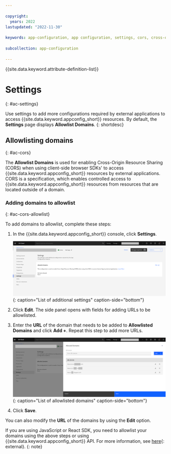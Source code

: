 ```yaml
---

copyright:
  years: 2022
lastupdated: "2022-11-30"

keywords: app-configuration, app configuration, settings, cors, cross-origin resource sharing

subcollection: app-configuration

---
```


{{site.data.keyword.attribute-definition-list}}

# Settings
{: #ac-settings}

Use settings to add more configurations required by external applications to access {{site.data.keyword.appconfig_short}} resources. By default, the **Settings** page displays **Allowlist Domains**.
{: shortdesc}

## Allowlisting domains
{: #ac-cors}

The **Allowlist Domains** is used for enabling Cross-Origin Resource Sharing (CORS) when using client-side browser SDKs' to access {{site.data.keyword.appconfig_short}} resources by external applications. CORS is a specification, which enables controlled access to {{site.data.keyword.appconfig_short}} resources from resources that are located outside of a domain.

### Adding domains to allowlist
{: #ac-cors-allowlist}

To add domains to allowlist, complete these steps:

1. In the {{site.data.keyword.appconfig_short}} console, click **Settings**.

   ![List of additional settings](images/ac-settings-default.png "List of settings"){: caption="List of additional settings" caption-side="bottom"}

1. Click **Edit**. The side panel opens with fields for adding URLs to be allowlisted.

1. Enter the **URL** of the domain that needs to be added to **Allowlisted Domains** and click **Add +**. Repeat this step to add more URLs.

   ![Allowlisted domains](images/ac-settings-allowlist.png "Allowlisted domains"){: caption="List of allowlisted domains" caption-side="bottom"}

1. Click **Save**.

You can also modify the **URL** of the domains by using the **Edit** option.

If you are using JavaScript or React SDK, you need to allowlist your domains using the above steps or using {{site.data.keyword.appconfig_short}} API. For more information, see [here](https://{DomainName}/apidocs/app-configuration#update-originconfigs){: external}.
{: note}
